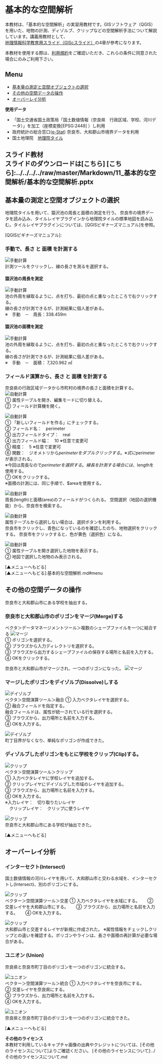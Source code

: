 # 基本的な空間解析
本教材は、「基本的な空間解析」の実習用教材です。GISソフトウェア（QGIS）を用いた、地物の計測、ディゾルブ、クリップなどの空間解析手法について解説しています。講義用教材として、[地理情報科学教育用スライド（GIScスライド）]の4章が参考になります。  

本教材を使用する際は、[利用規約]をご確認いただき、これらの条件に同意された場合にのみご利用下さい。


[地理情報科学教育用スライド（GIScスライド）]:http://curricula.csis.u-tokyo.ac.jp/slide/4.html
[利用規約]:../../../master/利用規約.md

**Menu**
------
* [基本量の測定と空間オブジェクトの選択](#基本量の測定と空間オブジェクトの選択)
* [その他の空間データの操作](#その他の空間データの操作)
* [オーバーレイ分析](#オーバーレイ分析)

**使用データ**
* 「国土交通省国土政策局「国土数値情報（奈良県　行政区域、学校、河川データ）」を加工（座標変換[EPSG:2448] ）し利用
* 政府統計の総合窓口([e-Stat]) 奈良市、大和郡山市境界データを利用
* 国土地理院　[地理院タイル]

[国土数値情報]:http://nlftp.mlit.go.jp/ksj/
[e-Stat]:http://www.e-stat.go.jp/
[地理院タイル]:http://maps.gsi.go.jp/development/ichiran.html

**スライド教材**  
スライドのダウンロードは[こちら]
[こちら]:../../../../raw/master/Markdown/11_基本的な空間解析/基本的な空間解析.pptx
--------

## 基本量の測定と空間オブジェクトの選択
地理院タイルを用いて、猿沢池の周長と面積の測定を行う。
奈良市の境界データを読み込み、タイルレイヤプラグインから地理院タイルの標準地図を読み込む。タイルレイヤプラグインについては、[QGISビギナーズマニュアル]を参照。

[QGISビギナーズマニュアル]:

### 手動で、長さ と 面積 を計測する
![手動計算](pic/pic_1.png)  
計測ツールをクリックし、線の長さを測るを選択する。

#### 猿沢池の周長を測定
![手動計算](pic/pic_2.png)  
池の外周を縁取るように、点を打ち、最初の点と重なったところで右クリックする。  
線の長さが計測できるが、計測結果に個人差がある。  
※　手動　－　周長：338.459m

#### 猿沢池の面積を測定
![手動計算](pic/pic_3.png)  
池の外周を縁取るように、点を打ち、最初の点と重なったところで右クリックする。  
線の長さが計測できるが、計測結果に個人差がある。   
※　手動　－　面積： 7,320.962 ㎡

### フィールド演算から、長さ と 面積 を計測する
奈良県の行政区域データから市町村の境界の長さと面積を計算する。
![自動計算](pic/pic_4.png)  
① 属性テーブルを開き、編集モードに切り替える。  
② フィールド計算機を開く。

![自動計算](pic/pic_5.png)  
① 「新しいフィールドを作る」にチェックする。  
② フィールド名：　perimeter  
③ 出力フィールドタイプ：　real  
④ 出力フィールド幅：　10 ※任意で変更可  
⑤ 精度：　5 ※任意で変更可  
⑥ 関数：　ジオメトリから$perimeterをダブルクリックする。※式に$perimeterが表示される。  
※今回は周長なので$perimeterを選択する。  
線長を計測する場合には、$lengthを使用する。  
⑦ OKをクリックする。  
※面積の計測には、同じ手順で、$areaを使用する。

![自動計算](pic/pic_6.png)  
周長(length)と面積(area)のフィールドがつくられる。
空間選択（地図の選択機能）から、奈良市を検索する。

![自動計算](pic/pic_7.png)  
属性テーブルから選択しない場合は、選択ボタンを利用する。  
奈良市をクリックし、青色になっているのを確認したのち、地物選択をクリックする。
奈良市をクリックすると、色が黄色（選択色）になる。

![自動計算](pic/pic_8.png)  
① 属性テーブルを開き選択した地物を表示する。  
② 地図で選択した地物のみ表示される。  

[▲メニューへもどる]  
[▲メニューへもどる]:基本的な空間解析.md#menu

## その他の空間データの操作
奈良市と大和郡山市にある学校を抽出する。

### 奈良市と大和郡山市のポリゴンをマージ(Merge)する
ベクタ＞データマネージメントツール＞複数のシェープファイルを一つに結合する
![マージ](pic/pic_9.png)  
① ポリゴンを選択する。  
② ブラウズから入力ディレクトリを選択する。  
③ ブラウズから出力するシェープファイルの保存する場所と名前を入力する。  
④ OKをクリックする。  

奈良市と大和郡山市がマージされ、一つのポリゴンになった。
![マージ](pic/pic_10.png)  

### マージしたポリゴンをデイゾルブ(Dissolve)しする
![デイゾルブ](pic/pic_11.png)  
ベクタ＞空間演算ツール＞融合
① 入力ベクタレイヤを選択する。  
② 融合フィールドを指定する。  
融合フィールドは、属性が統一されている行を選択する。  
③ ブラウズから、出力場所と名前を入力する。  
④ OKを入力する。  

![デイゾルブ](pic/pic_12.png)  
町丁目界がなくなり、単純なポリゴンが作成できた。

### ディゾルブしたポリゴンをもとに学校をクリップ(Clip)する。
![クリップ](pic/pic_13.png)  
ベクタ＞空間演算ツール＞クリップ  
① 入力ベクタレイヤに学校レイヤを追加する。  
② クリップレイヤにデイゾルブした市域のレイヤを追加する。  
③ ブラウズから、出力場所と名前を入力する。  
④ OKを入力する。  
※入力レイヤ：　切り取りたいレイヤ  
　クリップレイヤ：　クリップに使うレイヤ

![クリップ](pic/pic_14.png)  
奈良市と大和郡山市にある学校が抽出できた。

[▲メニューへもどる]

## オーバーレイ分析

### インターセクト(Intersect)
国土数値情報の河川レイヤを用いて、大和郡山市と交わる水域を、インターセクトし(Intersect)、別のポリゴンにする。  

![クリップ](pic/pic_15.png)  
ベクター＞空間演算ツール＞交差
① 入力ベクタレイヤを水域にする。　　
② 交差レイヤを大和郡山市にする。　　
③ ブラウズから、出力場所と名前を入力する。　　
④ OKを入力する。　

![クリップ](pic/pic_16.png)  
大和郡山市と交差するレイヤが新規に作成された。
※属性情報をチェックしクリップとの違いを確認する。ポリゴンやラインは、長さや面積の再計算が必要な場合がある。

### ユニオン (Union)
奈良県と奈良市町丁目のポリゴンを一つのポリゴンに統合する。

![ユニオン](pic/pic_17.png)  
ベクター＞空間演算ツール＞統合
① 入力ベクタレイヤを奈良市にする。  
② 交差レイヤを奈良県にする。  
③ ブラウズから、出力場所と名前を入力する。  
④ OKを入力する。  

![ユニオン](pic/pic_18.png)  
奈良県と奈良市町丁目のポリゴンを一つのポリゴンに統合できた。

[▲メニューへもどる]

**その他のライセンス**  
本教材で利用しているキャプチャ画像の出典やクレジットについては、[その他のライセンスについて]よりご確認ください。
[その他のライセンスについて]:../その他のライセンスについて.md
